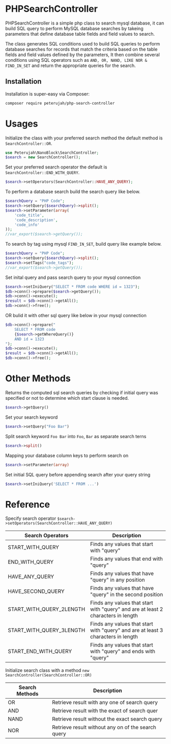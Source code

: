 # PHPSearchController

PHPSearchController is a simple php class to search mysql database, it can build SQL query to perform MySQL database searches by takeing parameters that define database table fields and field values to search.

The class generates SQL conditions used to build SQL queries to perform database searches for records that match the criteria based on the table fields and field values defined by the parameters, It then combine several conditions using SQL operators such as `AND, OR, NAND, LIKE NOR & FIND_IN_SET` and return the appropriate queries for the search.

## Installation

Installation is super-easy via Composer:
```md
composer require peterujah/php-search-controller
```

# Usages

Initialize the class with your preferred search method the default method is `SearchController::OR`.
```php 
use Peterujah\NanoBlock\SearchController;
$search = new SearchController();
```


Set your preferred search operator the default is `SearchController::END_WITH_QUERY`.
```php
$search->setOperators(SearchController::HAVE_ANY_QUERY);
```

To perform a database search build the search query like below.

```php 
$searchQuery = "PHP Code";
$search->setQuery($searchQuery)->split();
$search->setParameter(array(
    'code_title', 
    'code_description', 
    'code_info'
));
//var_export($search->getQuery());
```

To search by tag using mysql `FIND_IN_SET`, build query like example below.
```php 
$searchQuery = "PHP Code";
$search->setQuery($searchQuery)->split();
$search->setTags("code_tags");
//var_export($search->getQuery());
```

Set inital query and pass search query to your mysql connection

```php 
$search->setIniQuery("SELECT * FROM code WHERE id = 1323");
$db->conn()->prepare($search->getQuery());
$db->conn()->execute();		
$result = $db->conn()->getAll();
$db->conn()->free();
```
OR bulid it with other sql query like below in your mysql connection
```php 
$db->conn()->prepare("
    SELECT * FROM code 
    {$search->getWhereQuery()}
    AND id = 1323
");
$db->conn()->execute();		
$result = $db->conn()->getAll();
$db->conn()->free();
```

# Other Methods

Returns the computed sql search queries by checking if initial query was specified or not to determine which start clause is needed.
```php
$search->getQuery()
```

Set your search keyword 

```php
$search->setQuery("Foo Bar")
```

Split search keyword `Foo Bar` into `Foo`, `Bar` as separate search terns
```php
$search->split()
```

Mapping your database column keys to perform search on

```php
$search->setParameter(array)
```


Set initial SQL query before appending search after your query string 

```php
$search->setIniQuery('SELECT * FROM ...')
```

# Reference

Specify search operator `$search->setOperators(SearchController::HAVE_ANY_QUERY)`

| Search Operators         | Description                                                                       |
|--------------------------|-----------------------------------------------------------------------------------|
| START_WITH_QUERY         | Finds any values that start with "query"                                          |
| END_WITH_QUERY           | Finds any values that end with "query"                                            |
| HAVE_ANY_QUERY           | Finds any values that have "query" in any position                                |
| HAVE_SECOND_QUERY        | Finds any values that have "query" in the second position                         |
| START_WITH_QUERY_2LENGTH | Finds any values that start with "query" and are at least 2 characters in length  |
| START_WITH_QUERY_3LENGTH | Finds any values that start with "query" and are at least 3 characters in length  |
| START_END_WITH_QUERY     | Finds any values that start with "query" and ends with "query"                    |


Initialize search class with a method `new SearchController(SearchController::OR)`

| Search Methods         | Description                                                                         |
|------------------------|-------------------------------------------------------------------------------------|
| OR                     | Retrieve result with any one of search query                                        |
| AND                    | Retrieve result with the exact of search quer                                       |
| NAND                   | Retrieve result without the exact search query                                      |
| NOR                    | Retrieve result without any on of the search query                                  |

